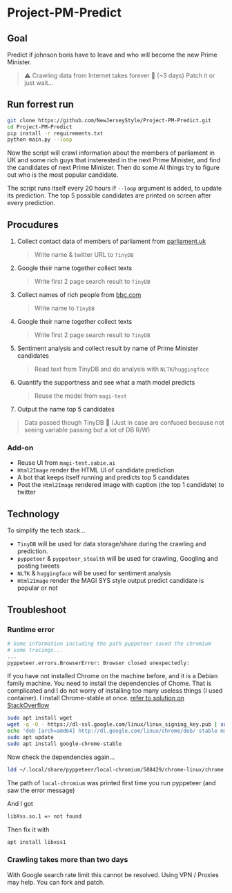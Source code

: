 # Project-PM-Predict

## Goal
Predict if johnson boris have to leave and who will become the new Prime Minister.

> ⚠️ Crawling data from Internet takes forever 👼 (~3 days) Patch it or just wait...

## Run forrest run
```bash
git clone https://github.com/NewJerseyStyle/Project-PM-Predict.git
cd Project-PM-Predict
pip install -r requirements.txt
python main.py --loop
```
Now the script will crawl information about the members of parliament in UK and some rich guys that insterested in the
next Prime Minister, and find the candidates of next Prime Minister.
Then do some AI things try to figure out who is the most popular candidate.

The script runs itself every 20 hours if `--loop` argument is added, to update its prediction.
The top 5 possible candidates are printed on screen after every prediction.

## Procudures
1. Collect contact data of members of parliament from [parliament.uk](https://members.parliament.uk/members/commons)
    > Write name & twitter URL to `TinyDB`
<!-- 2. Read Tweets of members of parliament about how they support the Prime Minister / potential candidates -->
<!--     > Write tweets to `TinyDB` -->
2. Google their name together collect texts
    > Write first 2 page search result to `TinyDB`
3. Collect names of rich people from [bbc.com](https://www.bbc.com/zhongwen/trad/uk-50713656)
    > Write name to `TinyDB`
4. Google their name together collect texts
    > Write first 2 page search result to `TinyDB`
5. Sentiment analysis and collect result by name of Prime Minister candidates
    > Read text from TinyDB and do analysis with `NLTK`/`huggingface`
6. Quantify the supportness and see what a math model predicts
    > Reuse the model from `magi-test`
7. Output the name top 5 candidates

> Data passed though TinyDB 👼 (Just in case are confused because not seeing variable passing but a lot of DB R/W)

### Add-on
- Reuse UI from `magi-test.sabie.ai`
- `Html2Image` render the HTML UI of candidate prediction
- A bot that keeps itself running and predicts top 5 candidates
- Post the `Html2Image` rendered image with caption (the top 1 candidate) to twitter

## Technology
To simplify the tech stack...
- `TinyDB` will be used for data storage/share during the crawling and prediction.
- `pyppeteer` & `pyppeteer_stealth` will be used for crawling, Googling and posting tweets
- `NLTK` & `huggingface` will be used for sentiment analysis
- `Html2Image` render the MAGI SYS style output predict candidate is popular or not

## Troubleshoot
### Runtime error
```bash
# Some information including the path pyppeteer saved the chromium
# some tracings...
...
pyppeteer.errors.BrowserError: Browser closed unexpectedly:
```
If you have not installed Chrome on the machine before, and it is a Debian family machine.
You need to install the dependencies of Chome.
That is complicated and I do not worry of installing too many useless things (I used container).
I install Chrome-stable at once. [refer to solution on StackOverflow](https://stackoverflow.com/questions/57217924/pyppeteer-errors-browsererror-browser-closed-unexpectedly)
```bash
sudo apt install wget
wget -q -O - https://dl-ssl.google.com/linux/linux_signing_key.pub | sudo apt-key add -
echo 'deb [arch=amd64] http://dl.google.com/linux/chrome/deb/ stable main' | sudo tee /etc/apt/sources.list.d/google-chrome.list
sudo apt update 
sudo apt install google-chrome-stable
```

Now check the dependencies again...
```bash
ldd ~/.local/share/pyppeteer/local-chromium/588429/chrome-linux/chrome | grep 'not found'
```
The path of `local-chromium` was printed first time you run pyppeteer (and saw the error message)

And I got
```bash
libXss.so.1 => not found
```

Then fix it with
```bash
apt install libxss1
```

### Crawling takes more than two days
With Google search rate limit this cannot be resolved.
Using VPN / Proxies may help. You can fork and patch.
